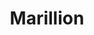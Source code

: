 ---
title: "Marillion"
summary: "Marillion formed in Aylesbury, Buckinghamshire, England in 1979. Recording consistently since 1982, their output is generally regarded as comprising two distinct eras, that of original vocalist who helmed the band at arguably their most popular , and his replacement, former member , who joined the band after Fish's departure in 1989. The band's differing styles between the two vocalists has often been known to divide fans."
image: "marillion.jpg"
apple_music_artist_url: "None"
wikipedia_url: "none"
---
